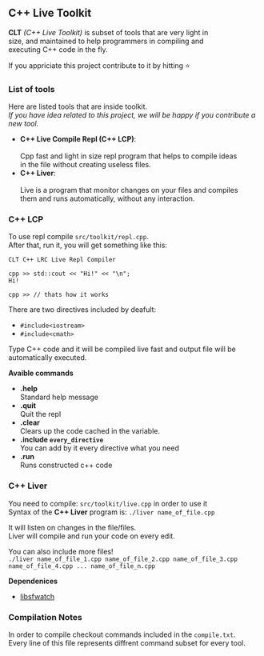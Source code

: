 ## C++ Live Toolkit

**CLT** *(C++ Live Toolkit)* is subset of tools that are very light in<br> size, and maintained to help programmers in compiling and<br> executing C++ code in the fly.

If you appriciate this project contribute to it by hitting ⭐️

### List of tools

Here are listed tools that are inside toolkit.<br>
*If you have idea related to this project, we will be happy if you contribute a new tool.*

- **C++ Live Compile Repl (C++ LCP)**:<br><br>
    Cpp fast and light in size repl program that helps to compile ideas<br> in the file without creating useless files.
    <br>
- **C++ Liver**:<br><br>
    Live is a program that monitor changes on your files and compiles <br> them and runs automatically, without any interaction.
    <br>

### C++ LCP 

To use repl compile `src/toolkit/repl.cpp`.<br>
After that, run it, you will get something like this:
```
CLT C++ LRC Live Repl Compiler

cpp >> std::cout << "Hi!" << "\n";
Hi!

cpp >> // thats how it works
```

There are two directives included by deafult: 
- `#include<iostream>`
- `#include<cmath>`


Type C++ code and it will be compiled live fast and output file will be<br> automatically executed.

**Avaible commands**

- **.help**<br>
    Standard help message
- **.quit**<br>
    Quit the repl
- **.clear**<br>
    Clears up the code cached in the variable.
- **.include `every_directive`**<br>
    You can add by it every directive what you need
- **.run**<br>
    Runs constructed c++ code

### C++ Liver

You need to compile: `src/toolkit/live.cpp` in order to use it<br>
Syntax of the **C++ Liver** program is: `./liver name_of_file.cpp`<br>

It will listen on changes in the file/files.<br>
Liver will compile and run your code on every edit.<br>

You can also include more files!<br>
`./liver name_of_file_1.cpp name_of_file_2.cpp name_of_file_3.cpp name_of_file_4.cpp ... name_of_file_n.cpp`

**Dependenices**
- [libsfwatch]()

### Compilation Notes

In order to compile checkout commands included in the `compile.txt`.<br>
Every line of this file represents diffrent command subset for every tool.